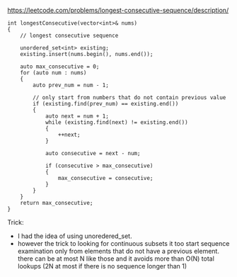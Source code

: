 https://leetcode.com/problems/longest-consecutive-sequence/description/

```
int longestConsecutive(vector<int>& nums) 
{
    // longest consecutive sequence

    unordered_set<int> existing;
    existing.insert(nums.begin(), nums.end());

    auto max_consecutive = 0;
    for (auto num : nums)
    {
        auto prev_num = num - 1;

        // only start from numbers that do not contain previous value
        if (existing.find(prev_num) == existing.end())
        {
            auto next = num + 1;
            while (existing.find(next) != existing.end())
            {
                ++next;
            }

            auto consecutive = next - num;

            if (consecutive > max_consecutive)
            {
                max_consecutive = consecutive;
            }
        }
    }
    return max_consecutive;
}
```

Trick: 
- I had the idea of using unoredered_set.
- however the trick to looking for continuous subsets it too start sequence examination only from elements that do not have a previous element. there can be at most N like those and it avoids more than O(N) total lookups (2N at most if there is no sequence longer than 1)